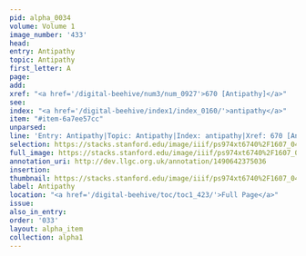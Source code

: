 ```yaml
---
pid: alpha_0034
volume: Volume 1
image_number: '433'
head: 
entry: Antipathy
topic: Antipathy
first_letter: A
page: 
add: 
xref: "<a href='/digital-beehive/num3/num_0927'>670 [Antipathy]</a>"
see: 
index: "<a href='/digital-beehive/index1/index_0160/'>antipathy</a>"
item: "#item-6a7ee57cc"
unparsed: 
line: 'Entry: Antipathy|Topic: Antipathy|Index: antipathy|Xref: 670 [Antipathy]|#item-6a7ee57cc'
selection: https://stacks.stanford.edu/image/iiif/ps974xt6740%2F1607_0432/331,3289,3107,311/full/0/default.jpg
full_image: https://stacks.stanford.edu/image/iiif/ps974xt6740%2F1607_0432/full/full/0/default.jpg
annotation_uri: http://dev.llgc.org.uk/annotation/1490642375036
insertion: 
thumbnail: https://stacks.stanford.edu/image/iiif/ps974xt6740%2F1607_0432/331,3289,600,180/250,/0/default.jpg
label: Antipathy
location: "<a href='/digital-beehive/toc/toc1_423/'>Full Page</a>"
issue: 
also_in_entry: 
order: '033'
layout: alpha_item
collection: alpha1
---
```

